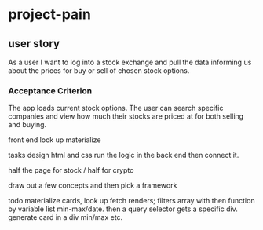 # project-pain
## user story
As a user I want to log into a stock exchange and pull the data informing us about the prices for buy or sell of chosen stock options.

### Acceptance Criterion
The app loads current stock options. The user can search specific companies and view how much their stocks are priced at for both selling and buying.

front end look up materialize

tasks
design html and css
run the logic in the back end
then connect it.

half the page for stock / half for crypto
 

draw out a few concepts and then pick a framework

todo materialize cards, look up fetch renders; filters array with then function by variable list min-max/date. then a query selector gets a specific div. generate card in a div min/max etc.